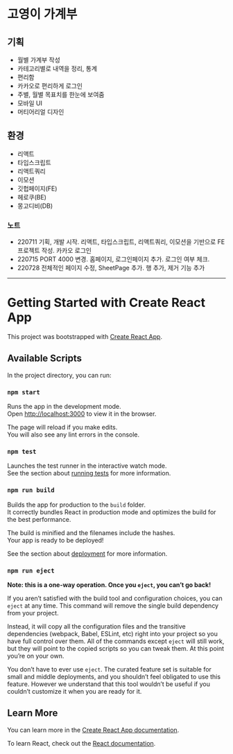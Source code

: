 # 고영이 가계부

## 기획

- 월별 가계부 작성
- 카테고리별로 내역을 정리, 통계
- 편리함
- 카카오로 편리하게 로그인
- 주별, 월별 목표치를 한눈에 보여줌
- 모바일 UI
- 머티어리얼 디자인

## 환경

- 리액트
- 타입스크립트
- 리액트쿼리
- 이모션
- 깃헙페이지(FE)
- 헤로쿠(BE)
- 몽고디비(DB)

### 노트

- 220711 기획, 개발 시작. 리액트, 타입스크립트, 리액트쿼리, 이모션을 기반으로 FE 프로젝트 작성. 카카오 로그인
- 220715 PORT 4000 변경. 홈페이지, 로그인페이지 추가. 로그인 여부 체크.
- 220728 전체적인 페이지 수정, SheetPage 추가. 행 추가, 제거 기능 추가

---

# Getting Started with Create React App

This project was bootstrapped with [Create React App](https://github.com/facebook/create-react-app).

## Available Scripts

In the project directory, you can run:

### `npm start`

Runs the app in the development mode.\
Open [http://localhost:3000](http://localhost:3000) to view it in the browser.

The page will reload if you make edits.\
You will also see any lint errors in the console.

### `npm test`

Launches the test runner in the interactive watch mode.\
See the section about [running tests](https://facebook.github.io/create-react-app/docs/running-tests) for more information.

### `npm run build`

Builds the app for production to the `build` folder.\
It correctly bundles React in production mode and optimizes the build for the best performance.

The build is minified and the filenames include the hashes.\
Your app is ready to be deployed!

See the section about [deployment](https://facebook.github.io/create-react-app/docs/deployment) for more information.

### `npm run eject`

**Note: this is a one-way operation. Once you `eject`, you can’t go back!**

If you aren’t satisfied with the build tool and configuration choices, you can `eject` at any time. This command will remove the single build dependency from your project.

Instead, it will copy all the configuration files and the transitive dependencies (webpack, Babel, ESLint, etc) right into your project so you have full control over them. All of the commands except `eject` will still work, but they will point to the copied scripts so you can tweak them. At this point you’re on your own.

You don’t have to ever use `eject`. The curated feature set is suitable for small and middle deployments, and you shouldn’t feel obligated to use this feature. However we understand that this tool wouldn’t be useful if you couldn’t customize it when you are ready for it.

## Learn More

You can learn more in the [Create React App documentation](https://facebook.github.io/create-react-app/docs/getting-started).

To learn React, check out the [React documentation](https://reactjs.org/).
